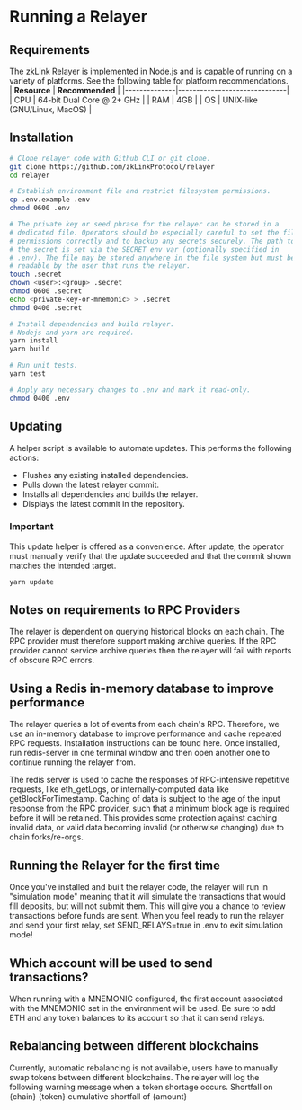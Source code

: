 # Running a Relayer

## Requirements
The zkLink Relayer is implemented in Node.js and is capable of running on a variety of platforms. See the following table for platform recommendations.
| **Resource** | **Recommended**              |
|--------------|------------------------------|
| CPU          | 64-bit Dual Core @ 2+ GHz    |
| RAM          | 4GB                          |
| OS           | UNIX-like (GNU/Linux, MacOS) |

## Installation
```bash
# Clone relayer code with Github CLI or git clone.
git clone https://github.com/zkLinkProtocol/relayer
cd relayer

# Establish environment file and restrict filesystem permissions.
cp .env.example .env
chmod 0600 .env

# The private key or seed phrase for the relayer can be stored in a
# dedicated file. Operators should be especially careful to set the file
# permissions correctly and to backup any secrets securely. The path to
# the secret is set via the SECRET env var (optionally specified in
# .env). The file may be stored anywhere in the file system but must be
# readable by the user that runs the relayer.
touch .secret
chown <user>:<group> .secret
chmod 0600 .secret
echo <private-key-or-mnemonic> > .secret
chmod 0400 .secret

# Install dependencies and build relayer.
# Nodejs and yarn are required.
yarn install
yarn build

# Run unit tests.
yarn test

# Apply any necessary changes to .env and mark it read-only.
chmod 0400 .env
```

## Updating
A helper script is available to automate updates. This performs the following actions:
- Flushes any existing installed dependencies.
- Pulls down the latest relayer commit.
- Installs all dependencies and builds the relayer.
- Displays the latest commit in the repository.
### Important
This update helper is offered as a convenience. After update, the operator must manually verify that the update succeeded and that the commit shown matches the intended target.
```bash
yarn update
```

## Notes on requirements to RPC Providers
The relayer is dependent on querying historical blocks on each chain. The RPC provider must therefore support making archive queries. If the RPC provider cannot service archive queries then the relayer will fail with reports of obscure RPC errors.

## Using a Redis in-memory database to improve performance
The relayer queries a lot of events from each chain's RPC. Therefore, we use an in-memory database to improve performance and cache repeated RPC requests. Installation instructions can be found here. Once installed, run redis-server in one terminal window and then open another one to continue running the relayer from.

The redis server is used to cache the responses of RPC-intensive repetitive requests, like eth_getLogs, or internally-computed data like getBlockForTimestamp. Caching of data is subject to the age of the input response from the RPC provider, such that a minimum block age is required before it will be retained. This provides some protection against caching invalid data, or valid data becoming invalid (or otherwise changing) due to chain forks/re-orgs.

## Running the Relayer for the first time
Once you've installed and built the relayer code, the relayer will run in "simulation mode" meaning that it will simulate the transactions that would fill deposits, but will not submit them. This will give you a chance to review transactions before funds are sent.
When you feel ready to run the relayer and send your first relay, set SEND_RELAYS=true in .env to exit simulation mode!

## Which account will be used to send transactions?
When running with a MNEMONIC configured, the first account associated with the MNEMONIC set in the environment will be used. Be sure to add ETH and any token balances to its account so that it can send relays.

## Rebalancing between different blockchains
Currently, automatic rebalancing is not available, users have to manually swap tokens between different blockchains. The relayer will log the following warning message when a token shortage occurs.
Shortfall on {chain}
{token} cumulative shortfall of {amount}
